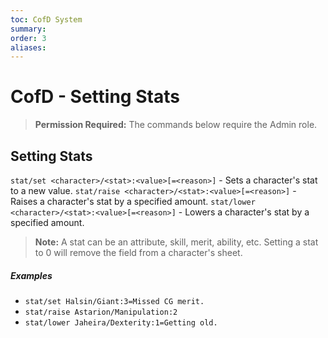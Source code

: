 ```yaml
---
toc: CofD System
summary:
order: 3
aliases:
---
```


# CofD - Setting Stats

> **Permission Required:** The commands below require the Admin role.

## Setting Stats

`stat/set <character>/<stat>:<value>[=<reason>]` - Sets a character's stat to a new value.
`stat/raise <character>/<stat>:<value>[=<reason>]` - Raises a character's stat by a specified amount.
`stat/lower <character>/<stat>:<value>[=<reason>]` - Lowers a character's stat by a specified amount.

> **Note:** A stat can be an attribute, skill, merit, ability, etc. Setting a stat to 0 will remove the field from a character's sheet.

##### Examples

- `stat/set Halsin/Giant:3=Missed CG merit.`
- `stat/raise Astarion/Manipulation:2`
- `stat/lower Jaheira/Dexterity:1=Getting old.`